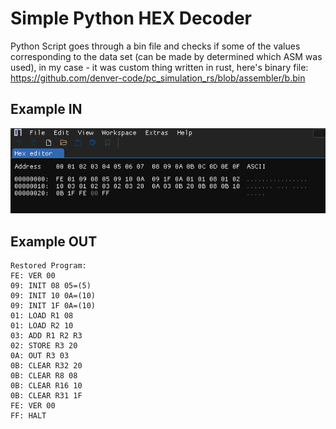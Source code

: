# Simple Python HEX Decoder  
Python Script goes through a bin file and checks if some of the values corresponding to the data set (can be made by determined which ASM was used), in my case - it was custom thing written in rust, here's binary file:  
https://github.com/denver-code/pc_simulation_rs/blob/assembler/b.bin

## Example IN
![HEX View](https://github.com/denver-code/pc_simulation_rs/blob/assembler/%7B18A42B14-6133-4310-BCF3-05A8BBB26D8D%7D.png?raw=true)  
## Example OUT  
```
Restored Program:
FE: VER 00
09: INIT 08 05=(5)
09: INIT 10 0A=(10)
09: INIT 1F 0A=(10)
01: LOAD R1 08
01: LOAD R2 10
03: ADD R1 R2 R3
02: STORE R3 20
0A: OUT R3 03
0B: CLEAR R32 20
0B: CLEAR R8 08
0B: CLEAR R16 10
0B: CLEAR R31 1F
FE: VER 00
FF: HALT
```